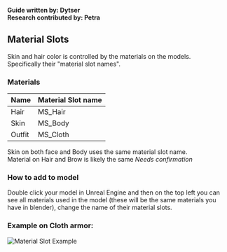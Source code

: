 **Guide written by: Dytser**  
**Research contributed by: Petra**  

## Material Slots
Skin and hair color is controlled by the materials on the models.  
Specifically their "material slot names".  

### Materials
| Name | Material Slot name |
| ---- | ---- |
| Hair | MS_Hair |
| Skin | MS_Body |
| Outfit | MS_Cloth |

Skin on both face and Body uses the same material slot name.  
Material on Hair and Brow is likely the same *Needs confirmation*  

### How to add to model
Double click your model in Unreal Engine and then on the top left you can see all materials used in the model (these will be the same materials you have in blender), change the name of their material slots.  

### Example on Cloth armor:
![Material Slot Example](https://cdn.discordapp.com/attachments/1199074455528407060/1202013790678294579/image.png)
